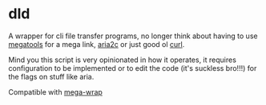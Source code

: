 # dld

A wrapper for cli file transfer programs, no longer think about having to use
[megatools](https://megatools.megous.com/) for a mega link,
[aria2c](https://github.com/aria2/aria2) or just good ol
[curl](https://curl.se/).


Mind you this script is very opinionated in how it operates, it requires
configuration to be implemented or to edit the code (it's suckless bro!!!) for
the flags on stuff like aria.

Compatible with [mega-wrap](https://github.com/eylles/mega-wrap)
